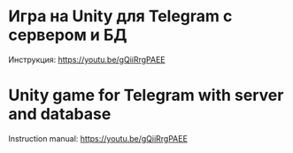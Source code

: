 # Игра на Unity для Telegram с сервером и БД
Инструкция: https://youtu.be/gQiiRrgPAEE
# Unity game for Telegram with server and database
Instruction manual: https://youtu.be/gQiiRrgPAEE
